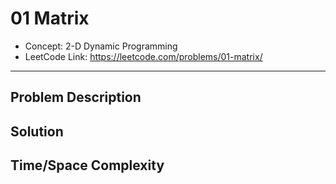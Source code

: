 # 01 Matrix

- Concept: 2-D Dynamic Programming
- LeetCode Link: https://leetcode.com/problems/01-matrix/

---

## Problem Description

## Solution

## Time/Space Complexity

